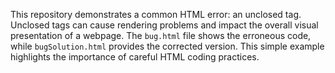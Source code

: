 This repository demonstrates a common HTML error: an unclosed tag.  Unclosed tags can cause rendering problems and impact the overall visual presentation of a webpage. The `bug.html` file shows the erroneous code, while `bugSolution.html` provides the corrected version.  This simple example highlights the importance of careful HTML coding practices.